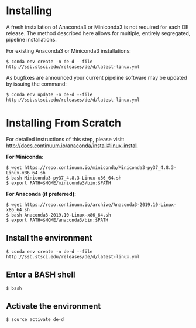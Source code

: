 # Installing

A fresh installation of Anaconda3 or Miniconda3 is not required for each DE release. The method described here allows for multiple, entirely segregated, pipeline installations.

For existing Anaconda3 or Miniconda3 installations:

```
$ conda env create -n de-d --file http://ssb.stsci.edu/releases/de/d/latest-linux.yml
```

As bugfixes are announced your current pipeline software may be updated by issuing the command:

```
$ conda env update -n de-d --file http://ssb.stsci.edu/releases/de/d/latest-linux.yml
```

# Installing From Scratch

For detailed instructions of this step, please visit: http://docs.continuum.io/anaconda/install#linux-install

**For Miniconda:**

```
$ wget https://repo.continuum.io/miniconda/Miniconda3-py37_4.8.3-Linux-x86_64.sh
$ bash Miniconda3-py37_4.8.3-Linux-x86_64.sh
$ export PATH=$HOME/miniconda3/bin:$PATH
```

**For Anaconda (if preferred):**

```
$ wget https://repo.continuum.io/archive/Anaconda3-2019.10-Linux-x86_64.sh
$ bash Anaconda3-2019.10-Linux-x86_64.sh
$ export PATH=$HOME/anaconda3/bin:$PATH
```

## Install the environment

```
$ conda env create -n de-d --file http://ssb.stsci.edu/releases/de/d/latest-linux.yml
```

## Enter a BASH shell

```
$ bash
```

## Activate the environment

```
$ source activate de-d
```
